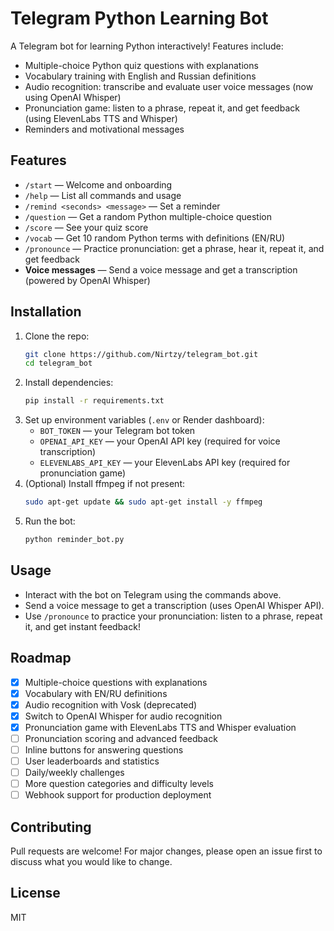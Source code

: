 # Telegram Python Learning Bot

A Telegram bot for learning Python interactively! Features include:
- Multiple-choice Python quiz questions with explanations
- Vocabulary training with English and Russian definitions
- Audio recognition: transcribe and evaluate user voice messages (now using OpenAI Whisper)
- Pronunciation game: listen to a phrase, repeat it, and get feedback (using ElevenLabs TTS and Whisper)
- Reminders and motivational messages

## Features
- `/start` — Welcome and onboarding
- `/help` — List all commands and usage
- `/remind <seconds> <message>` — Set a reminder
- `/question` — Get a random Python multiple-choice question
- `/score` — See your quiz score
- `/vocab` — Get 10 random Python terms with definitions (EN/RU)
- `/pronounce` — Practice pronunciation: get a phrase, hear it, repeat it, and get feedback
- **Voice messages** — Send a voice message and get a transcription (powered by OpenAI Whisper)

## Installation
1. Clone the repo:
   ```sh
   git clone https://github.com/Nirtzy/telegram_bot.git
   cd telegram_bot
   ```
2. Install dependencies:
   ```sh
   pip install -r requirements.txt
   ```
3. Set up environment variables (`.env` or Render dashboard):
   - `BOT_TOKEN` — your Telegram bot token
   - `OPENAI_API_KEY` — your OpenAI API key (required for voice transcription)
   - `ELEVENLABS_API_KEY` — your ElevenLabs API key (required for pronunciation game)
4. (Optional) Install ffmpeg if not present:
   ```sh
   sudo apt-get update && sudo apt-get install -y ffmpeg
   ```
5. Run the bot:
   ```sh
   python reminder_bot.py
   ```

## Usage
- Interact with the bot on Telegram using the commands above.
- Send a voice message to get a transcription (uses OpenAI Whisper API).
- Use `/pronounce` to practice your pronunciation: listen to a phrase, repeat it, and get instant feedback!

## Roadmap
- [x] Multiple-choice questions with explanations
- [x] Vocabulary with EN/RU definitions
- [x] Audio recognition with Vosk (deprecated)
- [x] Switch to OpenAI Whisper for audio recognition
- [x] Pronunciation game with ElevenLabs TTS and Whisper evaluation
- [ ] Pronunciation scoring and advanced feedback
- [ ] Inline buttons for answering questions
- [ ] User leaderboards and statistics
- [ ] Daily/weekly challenges
- [ ] More question categories and difficulty levels
- [ ] Webhook support for production deployment

## Contributing
Pull requests are welcome! For major changes, please open an issue first to discuss what you would like to change.

## License
MIT 